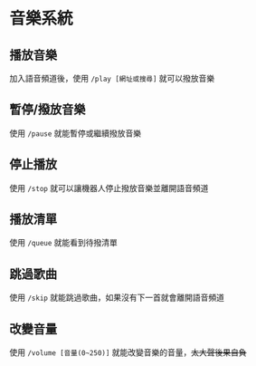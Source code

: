 # 音樂系統

## 播放音樂
加入語音頻道後，使用 `/play [網址或搜尋]` 就可以撥放音樂

## 暫停/撥放音樂
使用 `/pause` 就能暫停或繼續撥放音樂

## 停止播放
使用 `/stop` 就可以讓機器人停止撥放音樂並離開語音頻道

## 播放清單
使用 `/queue` 就能看到待撥清單

## 跳過歌曲
使用 `/skip` 就能跳過歌曲，如果沒有下一首就會離開語音頻道

## 改變音量
使用 `/volume [音量(0~250)]` 就能改變音樂的音量，~~太大聲後果自負~~